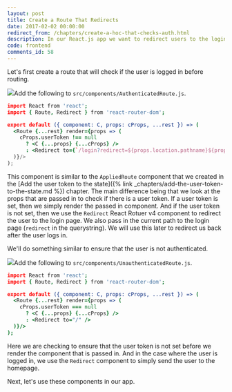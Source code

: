 ```yaml
---
layout: post
title: Create a Route That Redirects
date: 2017-02-02 00:00:00
redirect_from: /chapters/create-a-hoc-that-checks-auth.html
description: In our React.js app we want to redirect users to the login page if they are not logged in and redirect them away from the login page if they are logged in. To do so we are going to use the Redirect component from React Router v4.
code: frontend
comments_id: 58
---
```


Let's first create a route that will check if the user is logged in before routing.

<img class="code-marker" src="{{ site.url }}/assets/s.png" />Add the following to `src/components/AuthenticatedRoute.js`.

``` coffee
import React from 'react';
import { Route, Redirect } from 'react-router-dom';

export default ({ component: C, props: cProps, ...rest }) => (
  <Route {...rest} render={props => (
    cProps.userToken !== null
      ? <C {...props} {...cProps} />
      : <Redirect to={`/login?redirect=${props.location.pathname}${props.location.search}`} />
  )}/>
);
```

This component is similar to the `AppliedRoute` component that we created in the [Add the user token to the state]({% link _chapters/add-the-user-token-to-the-state.md %}) chapter. The main difference being that we look at the props that are passed in to check if there is a user token. If a user token is set, then we simply render the passed in component. And if the user token is not set, then we use the `Redirect` React Rotuer v4 component to redirect the user to the login page. We also pass in the current path to the login page (`redirect` in the querystring). We will use this later to redirect us back after the user logs in.

We'll do something similar to ensure that the user is not authenticated.

<img class="code-marker" src="{{ site.url }}/assets/s.png" />Add the following to `src/components/UnauthenticatedRoute.js`.

``` coffee
import React from 'react';
import { Route, Redirect } from 'react-router-dom';

export default ({ component: C, props: cProps, ...rest }) => (
  <Route {...rest} render={props => (
    cProps.userToken === null
      ? <C {...props} {...cProps} />
      : <Redirect to="/" />
  )}/>
);
```

Here we are checking to ensure that the user token is not set before we render the component that is passed in. And in the case where the user is logged in, we use the `Redirect` component to simply send the user to the homepage.

Next, let's use these components in our app.
